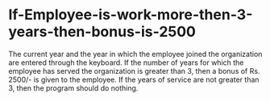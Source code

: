 # If-Employee-is-work-more-then-3-years-then-bonus-is-2500
The current year and the year in which the employee joined the organization are entered through the keyboard. If the number of years for which the employee has served the organization is greater than 3, then a bonus of Rs. 2500/- is given to the employee. If the years of service are not greater than 3, then the program should do nothing.
